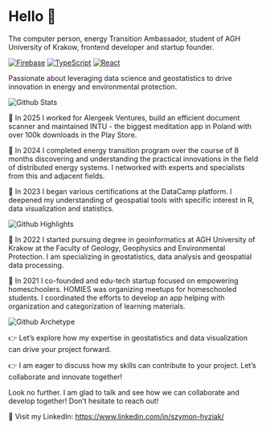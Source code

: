 # Hello 👋 

The computer person, energy Transition Ambassador, student of AGH University of Krakow, frontend developer and startup founder. 

[![Firebase](https://img.shields.io/badge/Firebase-039BE5?logo=Firebase&logoColor=white)](#)
[![TypeScript](https://img.shields.io/badge/TypeScript-3178C6?logo=typescript&logoColor=fff)](#)
[![React](https://img.shields.io/badge/React-%2320232a.svg?logo=react&logoColor=%2361DAFB)](#)
 
Passionate about leveraging data science and geostatistics to drive innovation in energy and environmental protection.

![Github Stats](https://greptile-stats.vercel.app/api/widget/Hyziu-03/private-stats)

📅 In 2025 I worked for Alergeek Ventures, build an efficient document scanner and maintained INTU - the biggest meditation app in Poland with over 100k downloads in the Play Store.

📅 In 2024 I completed energy transition program over the course of 8 months discovering and understanding the practical innovations in the field of distributed energy systems. I networked with experts and specialists from this and adjacent fields.

📅 In 2023 I began various certifications at the DataCamp platform. I deepened my understanding of geospatial tools with specific interest in R, data visualization and statistics.

![Github Highlights](https://greptile-stats.vercel.app/api/widget/Hyziu-03/highlights)

📅 In 2022 I started pursuing degree in geoinformatics at AGH University of Krakow at the Faculty of Geology, Geophysics and Environmental Protection. I am specializing in geostatistics, data analysis and geospatial data processing.

📅 In 2021 I co-founded and edu-tech startup focused on empowering homeschoolers. HOMIES was organizing meetups for homeschooled students. I coordinated the efforts to develop an app helping with organization and categorization of learning materials.

![Github Archetype](https://greptile-stats.vercel.app/api/widget/Hyziu-03/archtype)

👉 Let’s explore how my expertise in geostatistics and data visualization can drive your project forward.

👉 I am eager to discuss how my skills can contribute to your project. Let’s collaborate and innovate together!

Look no further. I am glad to talk and see how we can collaborate and develop together! Don’t hesitate to reach out!

🔗 Visit my LinkedIn: https://www.linkedin.com/in/szymon-hyziak/
